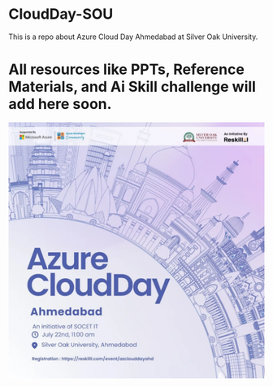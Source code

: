 # CloudDay-SOU
This is a repo about Azure Cloud Day Ahmedabad at Silver Oak University.


<h1> All resources like PPTs, Reference Materials, and Ai Skill challenge will add here soon.</h1>

![Azure Cloud Day Ahmedabad 🚀](https://github.com/Vandit-dev/CloudDay-SOU/blob/main/Main.jpg)





